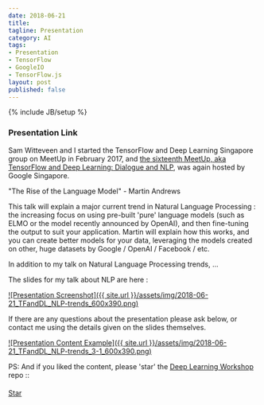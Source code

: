 ```yaml
---
date: 2018-06-21
title: 
tagline: Presentation
category: AI
tags:
- Presentation
- TensorFlow
- GoogleIO
- TensorFlow.js
layout: post
published: false
---
```

{% include JB/setup %}



### Presentation Link

Sam Witteveen and I started the TensorFlow and Deep Learning Singapore group on MeetUp in February 2017,
and [the sixteenth MeetUp, aka TensorFlow and Deep Learning: Dialogue and NLP](https://www.meetup.com/TensorFlow-and-Deep-Learning-Singapore/events/251687521/),
was again hosted by Google Singapore.



"The Rise of the Language Model" - Martin Andrews

This talk will explain a major current trend in Natural Language Processing : the 
increasing focus on using pre-built 'pure' language models (such as ELMO or the model 
recently announced by OpenAI), and then fine-tuning the output to suit your 
application. Martin will explain how this works, and you can create better models for your data, 
leveraging the models created on other, huge datasets by Google / OpenAI / Facebook / etc.

<!--
Outline:

2013 Word2Vec = Efficient Estimation of Word Representations in Vector Space
  Tomas Mikolov, Kai Chen, Greg Corrado, Jeffrey Dean
  https://arxiv.org/abs/1301.3781
  https://radimrehurek.com/gensim/models/word2vec.html

2014 GloVe = Global Vectors for Word Representation
  Jeffrey Pennington,   Richard Socher,   Christopher D. Manning
  https://nlp.stanford.edu/projects/glove/
  https://github.com/stanfordnlp/GloVe
  https://nlp.stanford.edu/pubs/glove.pdf
 
2017 CoVe = Learned in Translation: Contextualized Word Vectors
  Bryan McCann, James Bradbury, Caiming Xiong, Richard Socher
  https://arxiv.org/abs/1708.00107
  https://github.com/salesforce/cove  # PyTorch

2018-02 ELMo = Deep contextualized word representations
  Matthew E. Peters, Mark Neumann, Mohit Iyyer, Matt Gardner, Christopher Clark, Kenton Lee, Luke Zettlemoyer
  https://arxiv.org/abs/1802.05365
  https://allennlp.org/elmo
  https://github.com/allenai/bilm-tf  # TensorFlow
  https://www.tensorflow.org/hub/modules/google/elmo/2  # TFHub
  https://github.com/allenai/allennlp/blob/master/tutorials/how_to/elmo.md # PyTorch

2018-01...05 ULMFiT = Universal Language Model Fine-tuning for Text Classification
  Jeremy Howard, Sebastian Ruder
  https://arxiv.org/abs/1801.06146 (flag planting??)
  http://nlp.fast.ai/classification/2018/05/15/introducting-ulmfit.html   
  https://github.com/fastai/fastai
  http://files.fast.ai/models/wt103/   # Pretrained ~440Mb each

2018-06 = OpenAI  Improving Language Understanding with Unsupervised Learning
  Alec Radford, Karthik Narasimhan, Tim Salimans, Ilya Sutskever
  https://blog.openai.com/language-unsupervised/
  https://s3-us-west-2.amazonaws.com/openai-assets/research-covers/language-unsupervised/language_understanding_paper.pdf
  https://github.com/openai/finetune-transformer-lm  # TF
  https://github.com/huggingface/pytorch-openai-transformer-lm  # PyTorch
  
  This work builds on the approach introduced in Semi-supervised Sequence Learning, 
  which showed how to improve document classification performance by using 
  unsupervised pre-training of an LSTM followed by supervised fine-tuning. 
  
  It also extends ULMFiT, research that shows how a single dataset-agnostic LSTM language model 
  can be fine-tuned to get state-of-the-art performance on a variety of document classification datasets; 
  
  our work shows how a Transformer-based model can be used in this approach to succeed at 
  a broader range of tasks beyond document classification, such as 
    commonsense reasoning, 
    semantic similarity, and 
    reading comprehension. 
  
  It is also similar to but more task-agnostic than ELMo, which incorporates pre-training 
  but uses task-customized architectures to get state-of-the-art results on a broad suite of tasks.

  We used a 37-layer (12 block) Transformer architecture, and we train on sequences of up to 512 tokens. 
  
2018-06 = Google  A Simple Method for Commonsense Reasoning  
  Trieu H. Trinh, Quoc V. Le
  https://arxiv.org/abs/1806.02847
  
  
Demo 
  Load model
  Sentiment (simple)
  Winograd (like Google)

Advertise 
  Google ML event 
  SmartHome Hackathon (?)
  JumpStart
  Interns
  
!-->




In addition to my talk on Natural Language Processing trends, ...


The slides for my talk about NLP are here :

<a href="http://redcatlabs.com/2018-06-21_TFandDL_NLP-trends/" target="_blank">
![Presentation Screenshot]({{ site.url }}/assets/img/2018-06-21_TFandDL_NLP-trends_600x390.png)
</a>

If there are any questions about the presentation please ask below, 
or contact me using the details given on the slides themselves.

<a href="http://redcatlabs.com/2018-06-21_TFandDL_NLP-trends/#/3/1" target="_blank">
![Presentation Content Example]({{ site.url }}/assets/img/2018-06-21_TFandDL_NLP-trends_3-1_600x390.png)
</a>



PS:  And if you liked the content, please 'star' the <a href="https://github.com/mdda/deep-learning-workshop" target="_blank">Deep Learning Workshop</a> repo ::
<!-- From :: https://buttons.github.io/ -->
<!-- Place this tag where you want the button to render. -->
<span style="position:relative;top:5px;">
<a aria-label="Star mdda/deep-learning-workshop on GitHub" data-count-aria-label="# stargazers on GitHub" data-count-api="/repos/mdda/deep-learning-workshop#stargazers_count" data-count-href="/mdda/deep-learning-workshop/stargazers" data-icon="octicon-star" href="https://github.com/mdda/deep-learning-workshop" class="github-button">Star</a>
<!-- Place this tag right after the last button or just before your close body tag. -->
<script async defer id="github-bjs" src="https://buttons.github.io/buttons.js"></script>
</span>

